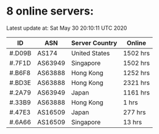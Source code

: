 # 8 online servers:

Latest update at: Sat May 30 20:10:11 UTC 2020

| ID | ASN | Server Country | Online |
| -- | --- | -------------- | ------ |
| #.D09B | AS174 | United States | 1502 hrs |
| #.7F1D | AS63949 | Singapore | 1502 hrs |
| #.B6F8 | AS63888 | Hong Kong | 1252 hrs |
| #.BD3E | AS63888 | Hong Kong | 2321 hrs |
| #.2A79 | AS63949 | Japan | 1161 hrs |
| #.33B9 | AS63888 | Hong Kong | 1 hrs |
| #.47E3 | AS16509 | Japan | 277 hrs |
| #.6A66 | AS16509 | Singapore | 13 hrs |

